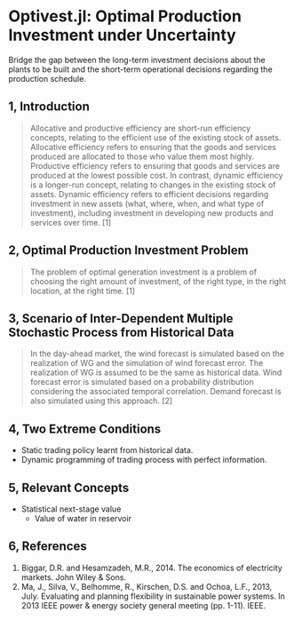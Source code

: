 
# Optivest.jl: Optimal Production Investment under Uncertainty

Bridge the gap between the long-term investment decisions about the plants to be built and the short-term operational decisions regarding the production schedule.

## 1, Introduction

> Allocative and productive efficiency are short-run efficiency concepts, relating to the efficient use of the existing stock of assets. Allocative efficiency refers to ensuring that the goods and services produced are allocated to those who value them most highly. Productive efficiency refers to ensuring that goods and services are produced at the lowest possible cost. In contrast, dynamic efficiency is a longer-run concept, relating to changes in the existing stock of assets. Dynamic efficiency refers to efficient decisions regarding investment in new assets (what, where, when, and what type of investment), including investment in developing new products and services over time. [1]

## 2, Optimal Production Investment Problem

> The problem of optimal generation investment is a problem of choosing the right amount of investment, of the right type, in the right location, at the right time. [1]

## 3, Scenario of Inter-Dependent Multiple Stochastic Process from Historical Data

> In the day-ahead market, the wind forecast is simulated based on the realization of WG and the simulation of wind forecast error. The realization of WG is assumed to be the same as historical data. Wind forecast error is simulated based on a probability distribution considering the associated temporal correlation. Demand forecast is also simulated using this approach. [2]

## 4, Two Extreme Conditions

- Static trading policy learnt from historical data.
- Dynamic programming of trading process with perfect information.

## 5, Relevant Concepts

* Statistical next-stage value
	- Value of water in reservoir

## 6, References

1. Biggar, D.R. and Hesamzadeh, M.R., 2014. The economics of electricity markets. John Wiley & Sons.
2. Ma, J., Silva, V., Belhomme, R., Kirschen, D.S. and Ochoa, L.F., 2013, July. Evaluating and planning flexibility in sustainable power systems. In 2013 IEEE power & energy society general meeting (pp. 1-11). IEEE.
